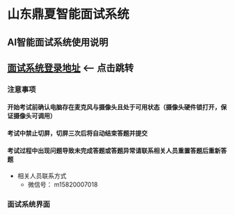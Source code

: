 # 山东鼎夏智能面试系统

## AI智能面试系统使用说明

## [面试系统登录地址](https://221.214.4.102:28443)  <-- 点击跳转

### 注意事项

#### 开始考试前确认电脑存在麦克风与摄像头且处于可用状态（摄像头硬件锁打开，保证摄像头可调用）

#### 考试中禁止切屏，切屏三次后将自动结束答题并提交

#### 考试过程中出现问题导致未完成答题或答题异常请联系相关人员重置答题后重新答题

- 相关人员联系方式
  - 微信号： m15820007018

### 面试系统界面
